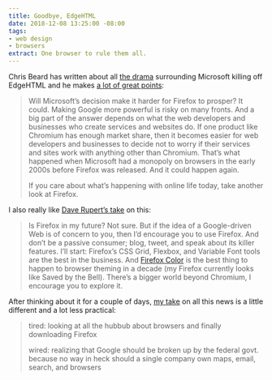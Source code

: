 ```yaml
---
title: Goodbye, EdgeHTML
date: 2018-12-08 13:25:00 -08:00
tags:
- web design
- browsers
extract: One browser to rule them all.
---
```


Chris Beard has written about all [the drama](https://twitter.com/robinrendle/status/1070111363563872256) surrounding Microsoft killing off EdgeHTML and he makes [a lot of great points](https://blog.mozilla.org/blog/2018/12/06/goodbye-edge/):

> Will Microsoft’s decision make it harder for Firefox to prosper? It could. Making Google more powerful is risky on many fronts. And a big part of the answer depends on what the web developers and businesses who create services and websites do. If one product like Chromium has enough market share, then it becomes easier for web developers and businesses to decide not to worry if their services and sites work with anything other than Chromium. That’s what happened when Microsoft had a monopoly on browsers in the early 2000s before Firefox was released. And it could happen again.
>
> If you care about what’s happening with online life today, take another look at Firefox.

I also really like [Dave Rupert’s take](https://daverupert.com/2018/12/edge-goes-chromium/) on this: 

> Is Firefox in my future? Not sure. But if the idea of a Google-driven Web is of concern to you, then I’d encourage you to use Firefox. And don’t be a passive consumer; blog, tweet, and speak about its killer features. I’ll start: Firefox’s CSS Grid, Flexbox, and Variable Font tools are the best in the business. And [Firefox Color](https://color.firefox.com/) is the best thing to happen to browser theming in a decade (my Firefox currently looks like Saved by the Bell). There’s a bigger world beyond Chromium, I encourage you to explore it.

After thinking about it for a couple of days, [my take](https://twitter.com/robinrendle/status/1071188169809264640) on all this news is a little different and a lot less practical:

> tired: looking at all the hubbub about browsers and finally downloading Firefox 
>
> wired: realizing that Google should be broken up by the federal govt. because no way in heck should a single company own maps, email, search, and browsers

